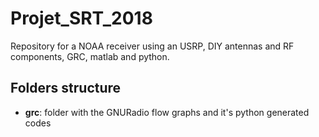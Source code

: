 # Projet_SRT_2018
Repository for a NOAA receiver using an USRP, DIY antennas and RF components, GRC, matlab and python.

## Folders structure 

* **grc**: folder with the GNURadio flow graphs and it's python generated codes
 
